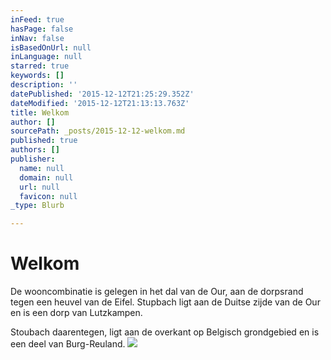 ```yaml
---
inFeed: true
hasPage: false
inNav: false
isBasedOnUrl: null
inLanguage: null
starred: true
keywords: []
description: ''
datePublished: '2015-12-12T21:25:29.352Z'
dateModified: '2015-12-12T21:13:13.763Z'
title: Welkom
author: []
sourcePath: _posts/2015-12-12-welkom.md
published: true
authors: []
publisher:
  name: null
  domain: null
  url: null
  favicon: null
_type: Blurb

---
```

# Welkom

De wooncombinatie is gelegen in het dal van de Our, aan de dorpsrand tegen een heuvel van de Eifel. Stupbach ligt aan de Duitse zijde van de Our en is een dorp van Lutzkampen. 

Stoubach daarentegen, ligt aan de overkant op Belgisch grondgebied en is een deel van Burg-Reuland. ![](https://the-grid-user-content.s3-us-west-2.amazonaws.com/acbe5554-ffbb-4238-a297-fab99d146b84.jpg)